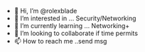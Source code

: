 - 👋 Hi, I’m @rolexblade
- 👀 I’m interested in ... Security/Networking
- 🌱 I’m currently learning ... Networking+
- 💞️ I’m looking to collaborate if time permits
- 📫 How to reach me ..send msg

<!---
rolexblade/rolexblade is a ✨ special ✨ repository because its `README.md` (this file) appears on your GitHub profile.
You can click the Preview link to take a look at your changes.
--->

